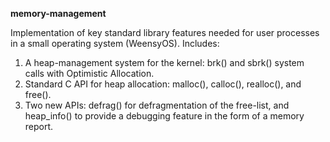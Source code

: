 **memory-management**

Implementation of key standard library features needed for user processes in a small operating system (WeensyOS).
Includes:
1. A heap-management system for the kernel: brk() and sbrk() system calls with Optimistic Allocation.
2. Standard C API for heap allocation: malloc(), calloc(), realloc(), and free().
3. Two new APIs: defrag() for defragmentation of the free-list, and heap_info() to provide a debugging feature in the form of a memory report.
